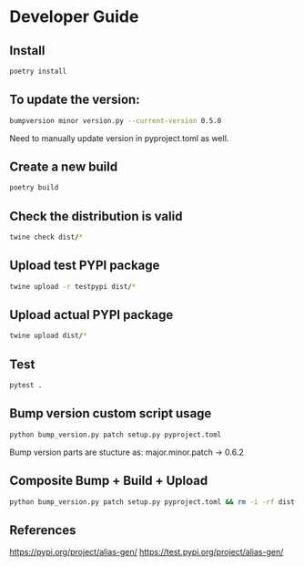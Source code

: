 # Developer Guide

## Install
```bash
poetry install
```

## To update the version:
```bash
bumpversion minor version.py --current-version 0.5.0
```
Need to manually update version in pyproject.toml as well.

## Create a new build
```bash
poetry build
```

## Check the distribution is valid
```bash
twine check dist/*
```

## Upload test PYPI package
```bash
twine upload -r testpypi dist/*
```

## Upload actual PYPI package
```bash
twine upload dist/*
```

## Test
```bash
pytest .
```

## Bump version custom script usage
```bash
python bump_version.py patch setup.py pyproject.toml
```
Bump version parts are stucture as: major.minor.patch -> 0.6.2

## Composite Bump + Build + Upload
```bash
python bump_version.py patch setup.py pyproject.toml && rm -i -rf dist && poetry build && twine upload dist/*
```

## References

https://pypi.org/project/alias-gen/
https://test.pypi.org/project/alias-gen/
